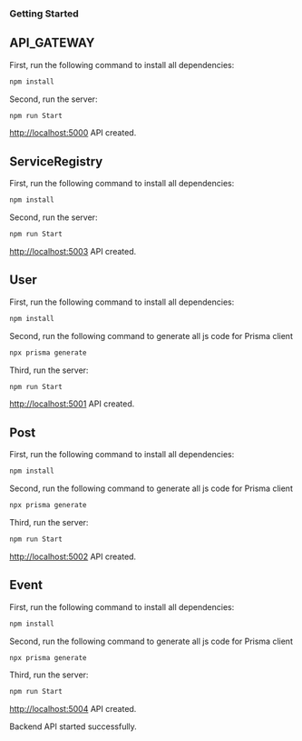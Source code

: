 ### Getting Started
## API_GATEWAY
First, run the following command to install all dependencies:
```bash
npm install
```
Second, run the server:
```bash
npm run Start
```

[http://localhost:5000](http://localhost:5000) API created.

## ServiceRegistry
First, run the following command to install all dependencies:
```bash
npm install
```
Second, run the server:
```bash
npm run Start
```

[http://localhost:5003](http://localhost:5003) API created.

## User
First, run the following command to install all dependencies:
```bash
npm install
```
Second, run the following command to generate all js code for Prisma client
```bash
npx prisma generate
```
Third, run the server:
```bash
npm run Start
```

[http://localhost:5001](http://localhost:5001) API created.

## Post
First, run the following command to install all dependencies:
```bash
npm install
```
Second, run the following command to generate all js code for Prisma client
```bash
npx prisma generate
```
Third, run the server:
```bash
npm run Start
```

[http://localhost:5002](http://localhost:5002) API created.

## Event
First, run the following command to install all dependencies:
```bash
npm install
```
Second, run the following command to generate all js code for Prisma client
```bash
npx prisma generate
```
Third, run the server:
```bash
npm run Start
```

[http://localhost:5004](http://localhost:5004) API created.

Backend API started successfully.
